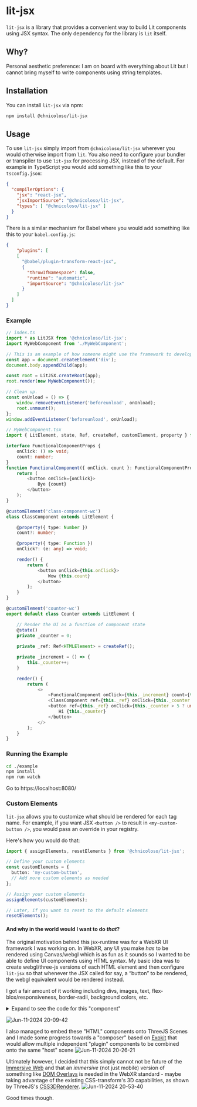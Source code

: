 # lit-jsx

`lit-jsx` is a library that provides a convenient way to build Lit components using JSX syntax. The only dependency for the library is `lit` itself.

## Why?
Personal aesthetic preference: I am on board with everything about Lit but I cannot bring myself to write components using string templates.

## Installation
You can install `lit-jsx` via npm:

```bash
npm install @chnicoloso/lit-jsx
```

## Usage
To use `lit-jsx` simply import from `@chnicoloso/lit-jsx` wherever you would otherwise import from `lit`. You also need to configure your bundler or transpiler to use `lit-jsx` for processing JSX, instead of the default. For example in TypeScript you would add something like this to your `tsconfig.json`:

```json
{
  "compilerOptions": {
    "jsx": "react-jsx",
    "jsxImportSource": "@chnicoloso/lit-jsx",
    "types": [ "@chnicoloso/lit-jsx" ]
  }
}
```
There is a similar mechanism for Babel where you would add something like this to your `babel.config.js`:
```json
{
    "plugins": [
    [
      "@babel/plugin-transform-react-jsx",
      {
        "throwIfNamespace": false,
        "runtime": "automatic",
        "importSource": "@chnicoloso/lit-jsx"
      }
    ]
  ]
}
```

### Example
```typescript
// index.ts
import * as LitJSX from '@chnicoloso/lit-jsx';
import MyWebComponent from './MyWebComponent';

// This is an example of how someone might use the framework to develop their web site.
const app = document.createElement('div');
document.body.appendChild(app);

const root = LitJSX.createRoot(app);
root.render(new MyWebComponent());

// Clean up.
const onUnload = () => {
    window.removeEventListener('beforeunload', onUnload);
    root.unmount();
};
window.addEventListener('beforeunload', onUnload);
```
```typescript
// MyWebComponent.tsx
import { LitElement, state, Ref, createRef, customElement, property } from '@chnicoloso/lit-jsx';

interface FunctionalComponentProps {
    onClick: () => void;
    count: number;
}
function FunctionalComponent({ onClick, count }: FunctionalComponentProps) {
    return (
        <button onClick={onClick}>
            Bye {count}
        </button>
    );
}

@customElement('class-component-wc')
class ClassComponent extends LitElement {

    @property({ type: Number })
    count?: number;

    @property({ type: Function })
    onClick?: (e: any) => void;

    render() {
        return (
            <button onClick={this.onClick}>
                Wow {this.count}
            </button>
        );
    }
}

@customElement('counter-wc')
export default class Counter extends LitElement {

    // Render the UI as a function of component state
    @state()
    private _counter = 0;
    
    private _ref: Ref<HTMLElement> = createRef();

    private _increment = () => {
        this._counter++;
    }

    render() {
        return (
            <>
                <FunctionalComponent onClick={this._increment} count={this._counter} />
                <ClassComponent ref={this._ref} onClick={this._counter > 5 ? null : this._increment} count={this._counter} />
                <button ref={this._ref} onClick={this._counter > 5 ? undefined : this._increment}>
                    Hi {this._counter}
                </button>
            </>
        );
    }
}
```

### Running the Example
```bash
cd ./example
npm install
npm run watch
```
Go to https://localhost:8080/

### Custom Elements

`lit-jsx` allows you to customize what should be rendered for each tag name. For example, if you want JSX `<button />` to result in `<my-custom-button />`, you would pass an override in your registry.

Here's how you would do that:

```typescript
import { assignElements, resetElements } from '@chnicoloso/lit-jsx';

// Define your custom elements
const customElements = {
  button: 'my-custom-button',
  // Add more custom elements as needed
};

// Assign your custom elements
assignElements(customElements);

// Later, if you want to reset to the default elements
resetElements();
```
#### And why in the world would I want to do _that_?

The original motivation behind this jsx-runtime was for a WebXR UI framework I was working on. In WebXR, any UI you make _has_ to be rendered using Canvas/webgl which is as fun as it sounds so I wanted to be able to define UI components using HTML syntax. My basic idea was to create webgl/three-js versions of each HTML element and then configure `lit-jsx` so that whenever the JSX called for say, a “button” to be rendered, the webgl equivalent would be rendered instead.

I got a fair amount of it working including divs, images, text, flex-blox/responsiveness, border-radii, background colors, etc.
<details>
<summary>Expand to see the code for this "component"</summary>

```typescript
/** @jsxImportSource src/lit-jsx */

import classNames from 'classnames';
import { createRoot, state, customElement, css } from 'src/canvas-elements';
import * as CanvasElements from 'src/canvas-elements';

@customElement('my-scroller')
class HorizontalScroller extends CanvasElements.Component {

    static styles = css`
        .horizontal-scroller {
            flex-direction: row;
            width: 1px;
            height: 1px;
            align-items: center;
            justify-content: flex-start;
            border-radius: 0.02px;
            overflow: scroll;
        }

        .box {
            width: 0.3px;
            height: 0.3px;
            border-width: 0.04px;
            border-radius: 0.02px;
        }

        .yellow { background-color: yellow; }
        .green { background-color: green; }
        .purple { background-color: purple; }
        .red { background-color: darkred; }
        .cyan { background-color: cyan; }
        .blue { background-color: blue; }
        .orange { background-color: orange; }
    `;

    render() {
        return (
            <div className="horizontal-scroller cyan">
                <div className="box purple" />
                <div className="box green" />
                <div className="box blue" />
                <div className="box orange" />
                <div className="box cyan" />
                <div className="box red" />
                <div className="box green" />
                <div className="box purple" />
                <div className="box blue" />
                <div className="box red" />
            </div>
        );
    }
}

@customElement('my-app')
export default class App extends CanvasElements.Component {

    static styles = css`
        * {
            border-radius: 0.02px;
        }

        .root-container {
            width: 100%;
            height: 100%;
            overflow: auto;
            flex-direction: row;
            align-items: center;
            justify-content: space-between;
        }

        .padded-space-between-container {
            flex-direction: row;
            width: 1px;
            height: 1px;
            flex-wrap: wrap;
            align-items: center;
            justify-content: space-between;
            padding: 0.2px;
            border-radius: 0.02px;
            background-opacity: 0.5;
        }

        .vertical-scroller {
            flex-direction: column;
            width: 1px;
            height: 1px;
            align-items: center;
            justify-content: flex-start;
            border-width: 0.04px;
            border-radius: 0.02px;
            overflow: scroll;
            padding: 0.05px;
        }

        .text-container {
            width: 1px;
            height: 1px;
            flex-direction: column;
            align-items: flex-start;
            justify-content: flex-start;
            border-width: 0.04px;
            border-radius: 0.02px;
            overflow: auto;
            font-size: 0.1px;
            color: white;
            overflow-wrap: break-word;
        }

        .small-box {
            width: 0.2px;
            height: 0.2px;
        }

        .medium-box {
            width: 1px;
            height: 1px;
            flex-direction: column;
            align-items: flex-start;
            justify-content: flex-start;
            border-width: 0.04px;
            border-radius: 0.02px;
        }

        .image {
            border-width: 0.04px;
            border-radius: 0.02px;
        }

        .yellow { background-color: yellow; }
        .green { background-color: green; }
        .purple { background-color: purple; }
        .red { background-color: darkred; }
        .cyan { background-color: cyan; }
        .blue { background-color: blue; }
        .orange { background-color: orange; }
    `;

    connectedCallback(): void {
        super.connectedCallback();
        window.addEventListener('click', this._updateWidth);
        window.addEventListener('keyup', this._updateText);
    }

    disconnectedCallback(): void {
        super.disconnectedCallback();
        window.removeEventListener('click', this._updateWidth);
        window.removeEventListener('keyup', this._updateText);
    }

    @state()
    width = 0.2;

    @state()
    text = '';

    _updateWidth = () => {
        this.width += 0.1;
    }

    _updateText = (keyEvent) => {
        this.text += keyEvent.key;
    }

    get verticalScroller() {
        const colors = [ 'purple', 'green', 'blue', 'orange', 'cyan', 'red', 'green', 'purple', 'blue', 'red' ];
        return (
            <div className="vertical-scroller orange">
                {colors.map(color => <div className={classNames('small-box', color)} />)}
            </div>
        );
    }

    render() {
        return (
            <div className="root-container blue">
                <div className="padded-space-between-container green">
                    <div className="small-box purple" />
                    <div className="small-box expandable purple" />
                </div>
                {this.verticalScroller}
                <img
                    width={2}
                    height={2}
                    className="image yellow"
                    src="https://upload.wikimedia.org/wikipedia/commons/3/3a/Cat03.jpg"
                />
                <img
                    width={1}
                    height={1}
                    className="image green"
                    src="https://upload.wikimedia.org/wikipedia/commons/4/47/PNG_transparency_demonstration_1.png"
                />
                <div className="text-container red">
                    1. ByeasfkndksnfmfdsamfksafksdByeasfkndksnfmfdsamfksaf
                    <div className="small-box purple" />
                    {`2. Type here: ${this.text}`}
                </div>
                <HorizontalScroller />
                <div className={classNames('medium-box', {
                    purple: this.width < 0.5,
                    yellow: this.width >= 0.5
                })}/>
            </div>
        );
    }
}

const root = createRoot(document.getElementById('view'));
root.render(new App());
```
</details>

![Jun-11-2024 20-09-42](https://github.com/chnicoloso/lit-jsx/assets/9637975/0e6f39a4-2a6d-48b4-8717-fd974f5feb71)


I also managed to embed these "HTML" components onto ThreeJS Scenes and I made some progress towards a "composer" based on [Exokit](https://github.com/exokitxr/exokit) that would allow multiple independent "plugin" components to be combined onto the same "host" scene
![Jun-11-2024 20-26-21](https://github.com/chnicoloso/lit-jsx/assets/9637975/dfea6932-7746-4db9-a00c-2a9e5cc2c417)

Ultimately however, I decided that this simply cannot not be future of the [Immersive Web](https://immersiveweb.dev/) and that an _immersive_ (not just mobile) version of something like [DOM Overlays](https://www.w3.org/TR/webxr-dom-overlays-1/) is needed in the WebXR standard - maybe taking advantage of the existing CSS-transform's 3D capabilities, as shown by ThreeJS's [CSS3DRenderer](https://threejs.org/docs/#examples/en/renderers/CSS3DRenderer).
![Jun-11-2024 20-53-40](https://github.com/chnicoloso/lit-jsx/assets/9637975/2f3a10d5-07cf-4993-876b-00c6d0e8609e)

Good times though.
